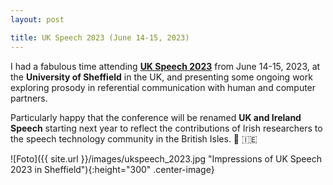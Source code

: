 ```yaml
---
layout: post

title: UK Speech 2023 (June 14-15, 2023)
---
```


I had a fabulous time attending <a href="https://ukspeech2023.sheffield.ac.uk/" target="_blank" rel="noopener"><strong>UK Speech 2023</strong></a> from June 14-15, 2023, at the <strong>University of Sheffield</strong> in the UK, and presenting some ongoing work exploring 
prosody in referential communication with human and computer partners.

Particularly happy that the conference will be renamed <strong>UK and Ireland Speech</strong> starting next year to reflect the contributions of Irish 
researchers to the speech technology community in the British Isles. &#128154; &#127470;&#127466;

![Foto]({{ site.url }}/images/ukspeech_2023.jpg "Impressions of UK Speech 2023 in Sheffield"){:height="300" .center-image}

